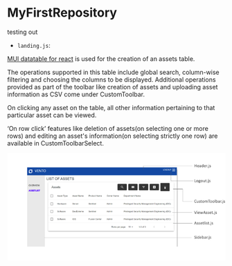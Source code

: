 # MyFirstRepository
testing out

- `landing.js`:

[MUI datatable for react](https://github.com/gregnb/mui-datatables) is used for the creation of an assets table. 

The operations supported in this table include global search, column-wise filtering and choosing the columns to be displayed. Additional operations provided as part of the toolbar like creation of assets and uploading asset information as CSV come under CustomToolbar.

On clicking any asset on the table, all other information pertaining to that particular asset can be viewed.

‘On row click’ features like deletion of assets(on selecting one or more rows) and editing an asset's information(on selecting strictly one row) are available in CustomToolbarSelect.

 ![image](/sample/assetlist.png "assetlist")
